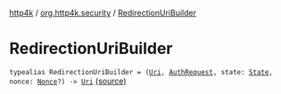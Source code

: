 [http4k](../index.md) / [org.http4k.security](index.md) / [RedirectionUriBuilder](./-redirection-uri-builder.md)

# RedirectionUriBuilder

`typealias RedirectionUriBuilder = (`[`Uri`](../org.http4k.core/-uri/index.md)`, `[`AuthRequest`](../org.http4k.security.oauth.server/-auth-request/index.md)`, state: `[`State`](-state/index.md)`, nonce: `[`Nonce`](../org.http4k.security.openid/-nonce/index.md)`?) -> `[`Uri`](../org.http4k.core/-uri/index.md) [(source)](https://github.com/http4k/http4k/blob/master/http4k-security-oauth/src/main/kotlin/org/http4k/security/OAuthRedirectBuilder.kt#L9)